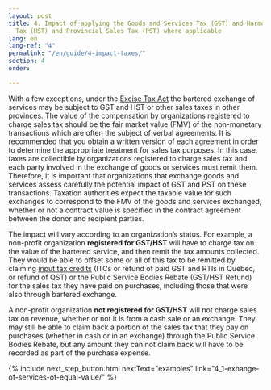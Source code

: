 ```yaml
---
layout: post
title: 4. Impact of applying the Goods and Services Tax (GST) and Harmonized Sales
  Tax (HST) and Provincial Sales Tax (PST) where applicable
lang: en
lang-ref: "4"
permalink: "/en/guide/4-impact-taxes/"
section: 4
order: 

---
```

With a few exceptions, under the [Excise Tax Act](https://www.canada.ca/en/revenue-agency/services/forms-publications/publications/news93/news93-excise-gst-hst-news-no-93.html#_Toc400613010) the bartered exchange of services may be subject to GST and HST or other sales taxes in other provinces. The value of the compensation by organizations registered to charge sales tax should be the fair market value (FMV) of the non-monetary transactions which are often the subject of verbal agreements. It is recommended that you obtain a written version of each agreement in order to determine the appropriate treatment for sales tax purposes. In this case, taxes are collectible by organizations registered to charge sales tax and each party involved in the exchange of goods or services must remit them. Therefore, it is important that organizations that exchange goods and services assess carefully the potential impact of GST and PST on these transactions. Taxation authorities expect the taxable value for such exchanges to correspond to the FMV of the goods and services exchanged, whether or not a contract value is specified in the contract agreement between the donor and recipient parties.

The impact will vary according to an organization’s status. For example, a non-profit organization **registered for GST/HST** will have to charge tax on the value of the bartered service, and then remit the tax amounts collected. They would be able to offset some or all of this tax to be remitted by claiming <a href="{{site.baseurl}}/en/toolkit/glossary#input-tax-credit-itc" target="_blank" title="A credit that GST/HST registrants can generally claim to recover the GST/HST paid or payable for property and services they acquired, imported into Canada, or brought into a participating province for use, consumption, or supply in the course of their commercial activities.">input tax credits</a> (ITCs or refund of paid GST and RTIs in Québec, or refund of QST) or the Public Service Bodies Rebate (GST/HST Refund) for the sales tax they have paid on purchases, including those that were also through bartered exchange.

A non-profit organization **not registered for GST/HST** will not charge sales tax on revenue, whether or not it is from a cash sale or an exchange. They may still be able to claim back a portion of the sales tax that they pay on purchases (whether in cash or in an exchange) through the Public Service Bodies Rebate, but any amount they can not claim back will have to be recorded as part of the purchase expense.

{% include next_step_button.html nextText="examples" link="4_1-exhange-of-services-of-equal-value/" %}